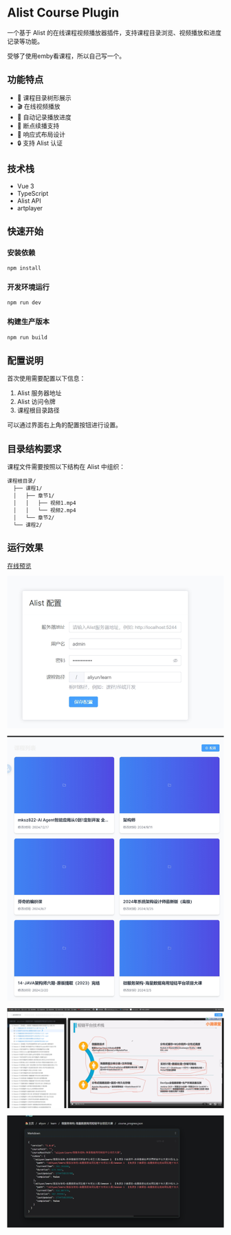 # Alist Course Plugin

一个基于 Alist 的在线课程视频播放器插件，支持课程目录浏览、视频播放和进度记录等功能。

受够了使用emby看课程，所以自己写一个。

## 功能特点

- 🎯 课程目录树形展示
- 🎬 在线视频播放
- 📝 自动记录播放进度
- 🔄 断点续播支持
- 📱 响应式布局设计
- 🔒 支持 Alist 认证

## 技术栈

- Vue 3
- TypeScript
- Alist API
- artplayer

## 快速开始

### 安装依赖

```bash
npm install
```

### 开发环境运行

```bash
npm run dev
```

### 构建生产版本

```bash
npm run build
```

## 配置说明

首次使用需要配置以下信息：

1. Alist 服务器地址
2. Alist 访问令牌
3. 课程根目录路径

可以通过界面右上角的配置按钮进行设置。

## 目录结构要求

课程文件需要按照以下结构在 Alist 中组织：

```
课程根目录/
  ├── 课程1/
  │   ├── 章节1/
  │   │   ├── 视频1.mp4
  │   │   └── 视频2.mp4
  │   └── 章节2/
  └── 课程2/
```

## 运行效果

[在线预览](https://www.ztianzeng.com/alist-course-plugin/)

![截图](docs/config.png)

![截图](docs/list.png)

![截图](docs/courser.png)

![截图](docs/fuck.png)


